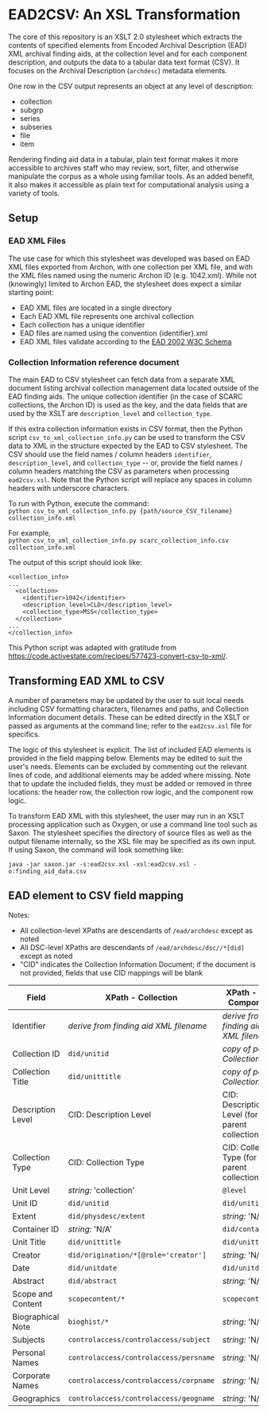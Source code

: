 
# EAD2CSV: An XSL Transformation

The core of this repository is an XSLT 2.0 stylesheet which extracts the contents of specified elements from Encoded Archival Description (EAD) XML archival finding aids, at the collection level and for each component description, and outputs the data to a tabular data text format (CSV). It focuses on the Archival Description (`archdesc`) metadata elements.

One row in the CSV output represents an object at any level of description:

- collection
- subgrp
- series 
- subseries
- file 
- item
  
Rendering finding aid data in a tabular, plain text format makes it more accessible to archives staff who may review, sort, filter, and otherwise manipulate the corpus as a whole using familiar tools. As an added benefit, it also makes it accessible as plain text for computational analysis using a variety of tools. 


## Setup

### EAD XML Files

The use case for which this stylesheet was developed was based on EAD XML files exported from Archon, with one collection per XML file, and with the XML files named using the numeric Archon ID (e.g. 1042.xml). While not (knowingly) limited to Archon EAD, the stylesheet does expect a similar starting point:

- EAD XML files are located in a single directory
- Each EAD XML file represents one archival collection
- Each collection has a unique identifier
- EAD files are named using the convention {identifier}.xml
- EAD XML files validate according to the [EAD 2002 W3C Schema](http://www.loc.gov/ead/ead.xsd)


### Collection Information reference document

The main EAD to CSV stylesheet can fetch data from a separate XML document listing archival collection management data located outside of the EAD finding aids. The unique collection identifier (in the case of SCARC collections, the Archon ID) is used as the key, and the data fields that are used by the XSLT are `description_level` and `collection_type`. 

If this extra collection information exists in CSV format, then the Python script `csv_to_xml_collection_info.py` can be used to transform the CSV data to XML in the structure expected by the EAD to CSV stylesheet. The CSV should use the field names / column headers `identifier`, `description_level`, and `collection_type` -- or, provide the field names / column headers matching the CSV as parameters when processing `ead2csv.xsl`. Note that the Python script will replace any spaces in column headers with underscore characters. 

To run with Python, execute the command:  
`python csv_to_xml_collection_info.py {path/source_CSV_filename} collection_info.xml`

For example,  
`python csv_to_xml_collection_info.py scarc_collection_info.csv collection_info.xml`

The output of this script should look like:

```
<collection_info>
...
  <collection>
    <identifier>1042</identifier>
    <description_level>CLD</description_level>
    <collection_type>MSS</collection_type>
  </collection>
...
</collection_info>
```

This Python script was adapted with gratitude from https://code.activestate.com/recipes/577423-convert-csv-to-xml/.

## Transforming EAD XML to CSV

A number of parameters may be updated by the user to suit local needs including CSV formatting characters, filenames and paths, and Collection Information document details. These can be edited directly in the XSLT or passed as arguments at the command line; refer to the `ead2csv.xsl` file for specifics.

The logic of this stylesheet is explicit. The list of included EAD elements is provided in the field mapping below. Elements may be edited to suit the user's needs. Elements can be excluded by commenting out the relevant lines of code, and additional elements may be added where missing. Note that to update the included fields, they must be added or removed in three locations: the header row, the collection row logic, and the component row logic.

To transform EAD XML with this stylesheet, the user may run in an XSLT processing application such as Oxygen, or use a command line tool such as Saxon. The stylesheet specifies the directory of source files as well as the output filename internally, so the XSL file may be specified as its own input. If using Saxon, the command will look something like:

`java -jar saxon.jar -s:ead2csv.xsl -xsl:ead2csv.xsl -o:finding_aid_data.csv` 

## EAD element to CSV field mapping

Notes:

- All collection-level XPaths are descendants of `/ead/archdesc` except as noted
- All DSC-level XPaths are descendants of `/ead/archdesc/dsc//*[did]` except as noted
- "CID" indicates the Collection Information Document; if the document is not provided, fields that use CID mappings will be blank

| Field | XPath - Collection | XPath - DSC Component |
|---|---|---|
| Identifier | _derive from finding aid XML filename_ | _derive from finding aid XML filename_ |
| Collection ID | `did/unitid` | _copy of parent Collection ID_ |
| Collection Title | `did/unittitle` | _copy of parent Collection Title_ |
| Description Level | CID: Description Level | CID: Description Level (for parent collection) |
| Collection Type | CID: Collection Type | CID: Collection Type (for parent collection) |
| Unit Level | _string:_ 'collection' | `@level` |
| Unit ID | `did/unitid` | `did/unitid` |
| Extent | `did/physdesc/extent` | _string:_ 'N/A' |
| Container ID | _string:_ 'N/A' | `did/container` |
| Unit Title | `did/unittitle` | `did/unittitle` |
| Creator | `did/origination/*[@role='creator']` | _string:_ 'N/A' |
| Date | `did/unitdate` | `did/unitdate` |
| Abstract | `did/abstract` | _string:_ 'N/A' |
| Scope and Content | `scopecontent/*` | `scopecontent/*` |
| Biographical Note | `bioghist/*` | _string:_ 'N/A' |
| Subjects | `controlaccess/controlaccess/subject` | _string:_ 'N/A' |
| Personal Names | `controlaccess/controlaccess/persname` | _string:_ 'N/A' |
| Corporate Names | `controlaccess/controlaccess/corpname` | _string:_ 'N/A' |
| Geographics | `controlaccess/controlaccess/geogname` | _string:_ 'N/A' |
